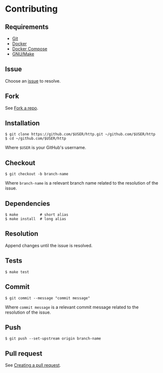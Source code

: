 # Contributing

## Requirements

- [Git](https://git-scm.com/)
- [Docker](https://www.docker.com/)
- [Docker Compose](https://docs.docker.com/compose/)
- [GNU/Make](https://www.gnu.org/software/make/)

## Issue

Choose an [issue](https://github.com/folded-php/http/issues) to resolve.

## Fork

See [Fork a repo](https://docs.github.com/en/github/getting-started-with-github/fork-a-repo).

## Installation

```console
$ git clone https://github.com/$USER/http.git ~/github.com/$USER/http
$ cd ~/github.com/$USER/http
```

Where `$USER` is your GitHub's username.

## Checkout

```console
$ git checkout -b branch-name
```

Where `branch-name` is a relevant branch name related to the resolution of the issue.

## Dependencies

```console
$ make          # short alias
$ make install  # long alias
```

## Resolution

Append changes until the issue is resolved.

## Tests

```console
$ make test
```

## 

## Commit

```console
$ git commit --message "commit message"
```

Where `commit message` is a relevant commit message related to the resolution of the issue.

## Push

```console
$ git push --set-upstream origin branch-name
```

## Pull request

See [Creating a pull request](https://docs.github.com/en/github/collaborating-with-issues-and-pull-requests/creating-a-pull-request).
